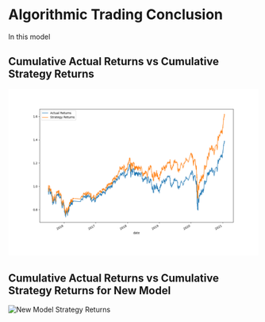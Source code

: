 # Algorithmic Trading Conclusion

In this model
## Cumulative Actual Returns vs Cumulative Strategy Returns

![Cumulative Returns](cumulative_returns.png)

## Cumulative Actual Returns vs Cumulative Strategy Returns for New Model
![New Model Strategy Returns]()
